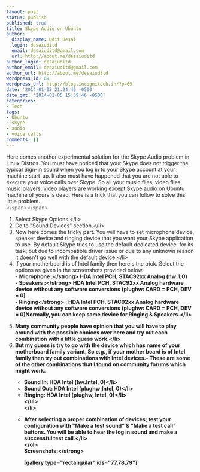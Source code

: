 ```yaml
---
layout: post
status: publish
published: true
title: Skype Audio on Ubuntu
author:
  display_name: Udit Desai
  login: desaiuditd
  email: desaiuditd@gmail.com
  url: http://about.me/desaiuditd
author_login: desaiuditd
author_email: desaiuditd@gmail.com
author_url: http://about.me/desaiuditd
wordpress_id: 69
wordpress_url: http://blog.incognitech.in/?p=69
date: '2014-01-05 21:24:46 -0500'
date_gmt: '2014-01-05 15:39:46 -0500'
categories:
- Tech
tags:
- Ubuntu
- skype
- audio
- voice calls
comments: []
---
```

<p>Here comes another experimental solution for the Skype Audio problem in Linux Distros. You must have noticed that your Skype does not trigger the typical Sign-in sound when you log in to your Skype account at your machine start-up. It also must have happened that you are not able to execute your voice calls over Skype. So all your music files, video files, music players, video players are working except Skype audio on Ubuntu machine of yours is dead. Here is a trick that you can follow to solve this little problem.<span style="color: #767676;"><span style="text-decoration: line-through;"><br />
<&#47;span><&#47;span></p>
<ol>
<li>Select Skype Options.<&#47;li>
<li>Go to "Sound Devices" section.<&#47;li>
<li>Now here comes the tricky part. You will have to set microphone device, speaker device and ringing device that you want your Skype application to use. By default Skype tries to use the default dedicated device &nbsp;for its task; but due to incompatible driver issue or due to any unknown reason it doesn't go well with the default device.<&#47;li>
<li>If your motherboard is of Intel family then here's the trick. Select the options as given in the screenshots provided below.<br />
- <strong>Microphone :<&#47;strong> HDA Intel PCH, STAC92xx Analog (hw:1,0)<br />
- <strong>Speakers :<&#47;strong>&nbsp;HDA Intel PCH, STAC92xx Analog hardware device without any software conversions (plughw: CARD = PCH, DEV = 0)<br />
-&nbsp;<strong>Ringing<&#47;strong> :&nbsp;HDA Intel PCH, STAC92xx Analog hardware device without any software conversions (plughw: CARD = PCH, DEV = 0)Normally, you can keep same device for Ringing &amp; Speakers.<&#47;li></p>
<li>Many community people have opinion that you will have to play around with the possible choices over here and try out each combination with a little guess work.<&#47;li>
<li>But my guess is try to go with the device which has name of your motherboard family variant. So e.g., if your mother board is of Intel family then try out combinations with Intel devices.- These are some of the other combinations that I found on community forums which might work.
<ul>
<li>Sound In: HDA Intel (hw:Intel, 0)<&#47;li>
<li>Sound Out: HDA Intel (plughw:Intel, 0)<&#47;li>
<li>Ringing: HDA Intel (plughw, Intel, 0)<&#47;li><br />
<&#47;ul><br />
<&#47;li></p>
<li>After selecting a proper combination of devices; test your configuration with "Make a test sound" &amp; "Make a test call" buttons. You will be able to hear the log in sound and make a successful test call.<&#47;li><br />
<&#47;ol><br />
<strong>Screenshots:<&#47;strong></p>
<p>[gallery type="rectangular" ids="77,78,79"]</p>
